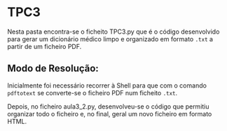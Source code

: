 # TPC3

Nesta pasta encontra-se o ficheito TPC3.py que é o código desenvolvido para gerar um dicionário médico limpo e organizado em formato ```.txt``` a partir de um ficheiro PDF. 

## Modo de Resolução:

Inicialmente foi necessário recorrer à Shell para que com o comando ```pdftotext``` se converte-se o ficheiro PDF num ficheito ```.txt```.

Depois, no ficheiro aula3_2.py, desenvolveu-se o código que permitiu organizar todo o ficheiro e, no final, geral um novo ficheiro em formato HTML.


